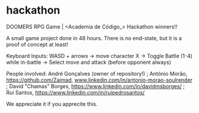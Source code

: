 # hackathon
DOOMERS RPG Game | <Academia de Código_> Hackathon winners!! 

A small game project done in 48 hours. There is no end-state, but it is a proof of concept at least!

Keyboard Inputs:
WASD + arrows -> move character
X -> Toggle Battle
(1-4) while in-battle -> Select move and attack (before opponent always)

People involved:
André Gonçalves (owner of repository!) ;
António Morão, https://github.com/Zaimad, www.linkedin.com/in/antonio-morao-soulrender ;
David "Chamas" Borges, https://www.linkedin.com/in/davidmsborges/ ;
Rui Santos, https://www.linkedin.com/in/ruipedrosantos/

We appreciate it if you apprecite this.

